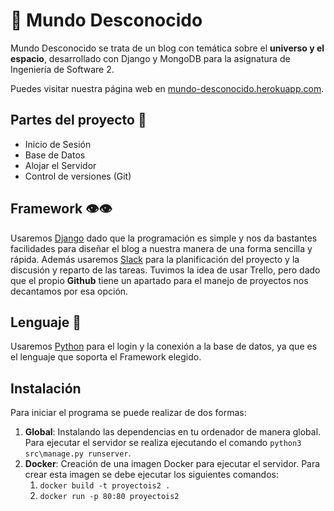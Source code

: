 # 🌌 Mundo Desconocido

Mundo Desconocido se trata de un blog con temática sobre el **universo y el espacio**, desarrollado con Django y MongoDB para la asignatura de Ingeniería de Software 2.

Puedes visitar nuestra página web en [mundo-desconocido.herokuapp.com](mundo-desconocido.herokuapp.com).

## Partes del proyecto 📑
- Inicio de Sesión
- Base de Datos
- Alojar el Servidor
- Control de versiones (Git)

## Framework 👁️👁️
Usaremos [Django](https://www.djangoproject.com/ "Django") dado que la programación es simple y nos da bastantes facilidades para diseñar el blog a nuestra manera de una forma sencilla y rápida. Además usaremos [Slack](https://app.slack.com/client/T01F9S4N479/C01FQJRJ518 "Slack") para la planificación del proyecto y la discusión y reparto de las tareas. Tuvimos la idea de usar Trello, pero dado que el propio **Github** tiene un apartado para el manejo de proyectos nos decantamos por esa opción.

## Lenguaje 💬
Usaremos [Python](https://es.python.org/ "Python") para el login y la conexión a la base de datos, ya que es el lenguaje que soporta el Framework elegido.

## Instalación
Para iniciar el programa se puede realizar de dos formas:
1. **Global**: Instalando las dependencias en tu ordenador de manera global. Para ejecutar el servidor se realiza ejecutando el comando `python3 src\manage.py runserver`.
2. **Docker**: Creación de una imagen Docker para ejecutar el servidor. Para crear esta imagen se debe ejecutar los siguientes comandos:
    1. `docker build -t proyectois2 .`
    2. `docker run -p 80:80 proyectois2`